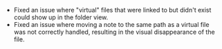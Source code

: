 - Fixed an issue where "virtual" files that were linked to but didn't exist could show up in the folder view.
- Fixed an issue where moving a note to the same path as a virtual file was not correctly handled, resulting in the visual disappearance of the file.